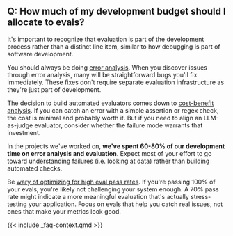 ## Q: How much of my development budget should I allocate to evals?

It's important to recognize that evaluation is part of the development process rather than a distinct line item, similar to how debugging is part of software development.

You should always be doing [error analysis](https://www.youtube.com/watch?v=qH1dZ8JLLdU). When you discover issues through error analysis, many will be straightforward bugs you'll fix immediately. These fixes don't require separate evaluation infrastructure as they're just part of development.

The decision to build automated evaluators comes down to [cost-benefit analysis](/blog/posts/evals-faq/should-i-build-automated-evaluators-for-every-failure-mode-i-find.html). If you can catch an error with a simple assertion or regex check, the cost is minimal and probably worth it. But if you need to align an LLM-as-judge evaluator, consider whether the failure mode warrants that investment.

In the projects we've worked on, **we've spent 60-80% of our development time on error analysis and evaluation**. Expect most of your effort to go toward understanding failures (i.e. looking at data) rather than building automated checks.

Be [wary of optimizing for high eval pass rates](https://ai-execs.com/2_intro.html#a-case-study-in-misleading-ai-advice). If you're passing 100% of your evals, you're likely not challenging your system enough. A 70% pass rate might indicate a more meaningful evaluation that's actually stress-testing your application. Focus on evals that help you catch real issues, not ones that make your metrics look good.

{{< include _faq-context.qmd >}}